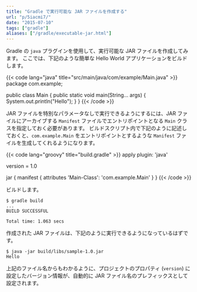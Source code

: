 ```yaml
---
title: "Gradle で実行可能な JAR ファイルを作成する"
url: "p/5iacmi7/"
date: "2015-07-10"
tags: ["gradle"]
aliases: ["/gradle/executable-jar.html"]
---
```


Gradle の `java` プラグインを使用して、実行可能な JAR ファイルを作成してみます。
ここでは、下記のような簡単な Hello World アプリケーションをビルドします。

{{< code lang="java" title="src/main/java/com/example/Main.java" >}}
package com.example;

public class Main {
    public static void main(String... args) {
        System.out.println("Hello");
    }
}
{{< /code >}}

JAR ファイルを特別なパラメータなしで実行できるようにするには、JAR ファイルにアーカイブする `Manifest` ファイルでエントリポイントとなる `Main` クラスを指定しておく必要があります。
ビルドスクリプト内で下記のように記述しておくと、`com.example.Main` をエントリポイントとするような `Manifest` ファイルを生成してくれるようになります。

{{< code lang="groovy" title="build.gradle" >}}
apply plugin: 'java'

version = 1.0

jar {
    manifest {
        attributes 'Main-Class': 'com.example.Main'
    }
}
{{< /code >}}

ビルドします。

```console
$ gradle build
...
BUILD SUCCESSFUL

Total time: 1.063 secs
```

作成された JAR ファイルは、下記のように実行できるようになっているはずです。

```console
$ java -jar build/libs/sample-1.0.jar
Hello
```

上記のファイル名からもわかるように、プロジェクトのプロパティ (`version`) に設定したバージョン情報が、自動的に JAR ファイル名のプレフィックスとして設定されます。

